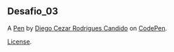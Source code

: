 Desafio_03
----------


A [Pen](https://codepen.io/diegocrcandido/pen/mdxyxBN) by [Diego Cezar Rodrigues Candido](https://codepen.io/diegocrcandido) on [CodePen](https://codepen.io).

[License](https://codepen.io/license/pen/mdxyxBN).